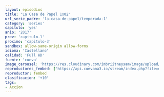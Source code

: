 ```yaml
---
layout: episodios
title: "La Casa de Papel 1x02"
url_serie_padre: 'la-casa-de-papel/temporada-1'
category: 'series'
capitulo: 'yes'
anio: '2017'
prev: 'capitulo-1'
proximo: 'capitulo-3'
sandbox: allow-same-origin allow-forms
idioma: 'Castellano'
calidad: 'Full HD'
fuente: 'cueva'
image_carousel: 'https://res.cloudinary.com/imbriitneysam/image/upload/v1546638640/casa-papel-1-poster-min.jpg'
reproductores_fembed: ["https://api.cuevana3.io/stream/index.php?file=ek5lbm9xYWNrS0xYMTZLa2xNbkdvY3ZTb3BtZng4TGp6ZFpobGFMUGtPSFQxYWFYWU1QUDFORGNwcVpnbEplc2xaTnJZSlRTMGViVTBxZGdsdEhPb3RqWGFXWnBtcFNsbHNKMmM0YTJ3THVvd29aaVpNR21vNWJDaFhlSndaU2gwZE5uVmFuRHpkekkwbmVYcHNiR3JaV1lhMlZwbVpHc201dHlvcUxWMWRMWTNLT1hjTlhHNWMzSQ","Castellano","https://jplayer.club/v/0pgqyslw3xq86d8","Castellano","https://www.seriemega.site/v/lyg7lcnddrpxpq2","Castellano","https://gdriveplayer.me/embed2.php?link=7RsqdRa9iy0AhpjVlIk3fgLueO%252BuWrfLey2%252Bcxyz6zEm7LyWiyIoCDwU%252FAKVdXKrgdj4yvWoOuFDJ65RbeYiMF8ugc3%252BG8KTktnoSR1UnwBZBATZzjnkflTY9XF1Z5rBah9ZXaJEULzSKLCtbH6N7%252FiOmbt5yZQCmi%252FT1MJNzGwnwZSdCdm10ChodTk57NgFhwFHHpo9q%252BAUXsRpiaetdE","Castellano"]
reproductor: fembed
clasificacion: '+10'
tags:
- Accion
---
```











